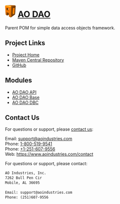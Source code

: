 # [<img src="ao-logo.png" alt="AO Logo" width="35" height="40">](https://www.aoindustries.com/) [AO DAO](https://www.aoindustries.com/ao-dao/)
Parent POM for simple data access objects framework.

## Project Links
* [Project Home](https://www.aoindustries.com/ao-dao/)
* [Maven Central Repository](http://search.maven.org/#search|gav|1|g:%22com.aoindustries%22%20AND%20a:%22ao-dao%22)
* [GitHub](https://github.com/aoindustries/ao-dao)

## Modules
* [AO DAO API](https://www.aoindustries.com/ao-dao/api/)
* [AO DAO Base](https://www.aoindustries.com/ao-dao/base/)
* [AO DAO DBC](https://www.aoindustries.com/ao-dao/dbc/)

## Contact Us
For questions or support, please [contact us](https://www.aoindustries.com/contact):

Email: [support@aoindustries.com](mailto:support@aoindustries.com)  
Phone: [1-800-519-9541](tel:1-800-519-9541)  
Phone: [+1-251-607-9556](tel:+1-251-607-9556)  
Web: https://www.aoindustries.com/contact





For questions or support, please contact:

    AO Industries, Inc.
    7262 Bull Pen Cir
    Mobile, AL 36695

    Email: support@aoindustries.com
    Phone: (251)607-9556
